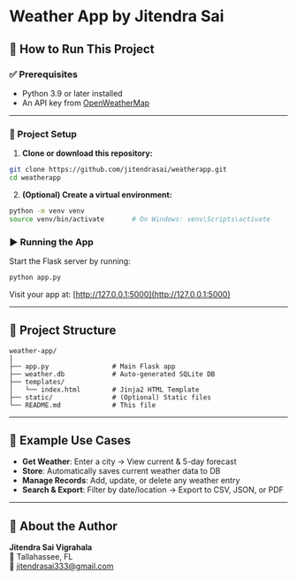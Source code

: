 
# Weather App by Jitendra Sai





## 🚀 How to Run This Project

### ✅ Prerequisites

- Python 3.9 or later installed
- An API key from [OpenWeatherMap](https://openweathermap.org/api)

---

### 🧱 Project Setup

1. **Clone or download this repository:**

```bash
git clone https://github.com/jitendrasai/weatherapp.git
cd weatherapp
```

2. **(Optional) Create a virtual environment:**

```bash
python -m venv venv
source venv/bin/activate       # On Windows: venv\Scripts\activate
```


### ▶️ Running the App

Start the Flask server by running:

```bash
python app.py
```

Visit your app at: [http://127.0.0.1:5000](http://127.0.0.1:5000)

---

## 📁 Project Structure

```
weather-app/
│
├── app.py                # Main Flask app
├── weather.db            # Auto-generated SQLite DB
├── templates/
│   └── index.html        # Jinja2 HTML Template
├── static/               # (Optional) Static files
└── README.md             # This file
```

---

## 📝 Example Use Cases

- **Get Weather**: Enter a city → View current & 5-day forecast
- **Store**: Automatically saves current weather data to DB
- **Manage Records**: Add, update, or delete any weather entry
- **Search & Export**: Filter by date/location → Export to CSV, JSON, or PDF

---

## 👤 About the Author

**Jitendra Sai Vigrahala**  
📍 Tallahassee, FL  
📧 jitendrasai333@gmail.com


